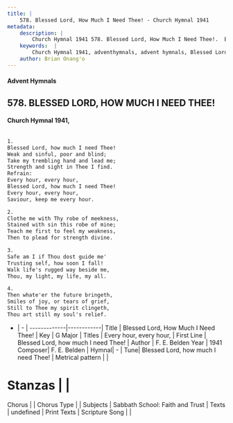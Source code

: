 ```yaml
---
title: |
    578. Blessed Lord, How Much I Need Thee! - Church Hymnal 1941
metadata:
    description: |
        Church Hymnal 1941 578. Blessed Lord, How Much I Need Thee!.  Blessed Lord, how much I need Thee!  Weak and sinful, poor and blind;  Take my trembling hand and lead me;  Strength and sight in Thee I find.  
    keywords:  |
        Church Hymnal 1941, adventhymnals, advent hymnals, Blessed Lord, How Much I Need Thee!, Blessed Lord, how much I need Thee!. Every hour, every hour, 
    author: Brian Onang'o
---
```


#### Advent Hymnals
## 578. BLESSED LORD, HOW MUCH I NEED THEE!
####  Church Hymnal 1941,

```txt

1.
Blessed Lord, how much I need Thee! 
Weak and sinful, poor and blind; 
Take my trembling hand and lead me; 
Strength and sight in Thee I find. 
Refrain:
Every hour, every hour, 
Blessed Lord, how much I need Thee! 
Every hour, every hour, 
Saviour, keep me every hour. 

2.
Clothe me with Thy robe of meekness, 
Stained with sin this robe of mine; 
Teach me first to feel my weakness, 
Then to plead for strength divine. 

3.
Safe am I if Thou dost guide me' 
Trusting self, how soon I fall! 
Walk life's rugged way beside me, 
Thou, my light, my life, my all. 

4.
Then whate'er the future bringeth, 
Smiles of joy, or tears of grief, 
Still to Thee my spirit clingeth, 
Thou art still my soul's relief.

```

- |   -  |
-------------|------------|
Title | Blessed Lord, How Much I Need Thee! |
Key | G Major |
Titles | Every hour, every hour,  |
First Line | Blessed Lord, how much I need Thee! |
Author | F. E. Belden
Year | 1941
Composer| F. E. Belden |
Hymnal|  - |
Tune| Blessed Lord, how much I need Thee! |
Metrical pattern | |
# Stanzas |  |
Chorus |  |
Chorus Type |  |
Subjects | Sabbath School: Faith and Trust |
Texts | undefined |
Print Texts | 
Scripture Song |  |
    
